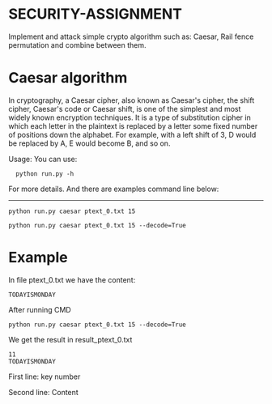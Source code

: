 # SECURITY-ASSIGNMENT
Implement and attack simple crypto algorithm such as: Caesar, Rail fence permutation and combine between them.

# Caesar algorithm
In cryptography, a Caesar cipher, also known as Caesar's cipher, the shift cipher, Caesar's code or Caesar shift, is one of the simplest and most widely known encryption techniques. It is a type of substitution cipher in which each letter in the plaintext is replaced by a letter some fixed number of positions down the alphabet. For example, with a left shift of 3, D would be replaced by A, E would become B, and so on.

Usage:
You can use:

```
  python run.py -h
```

For more details. And there are examples command line below:

----------------------------------------------------------------
```
python run.py caesar ptext_0.txt 15

python run.py caesar ptext_0.txt 15 --decode=True
```


# Example

In file ptext_0.txt we have the content:

```
TODAYISMONDAY
```


After running CMD

```
python run.py caesar ptext_0.txt 15 --decode=True
```

We get the result in result_ptext_0.txt

```
11
TODAYISMONDAY
```

First line: key number

Second line: Content

